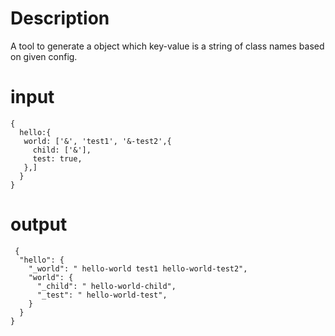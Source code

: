 # Description
A tool to generate a object which key-value is a string of class names based on given config.


# input
```
{
  hello:{
   world: ['&', 'test1', '&-test2',{
     child: ['&'],
     test: true,
   },]
  }
}
```

# output

```
 {
  "hello": {
    "_world": " hello-world test1 hello-world-test2",
    "world": {
      "_child": " hello-world-child",
      "_test": " hello-world-test",
    }
  }
}
```


